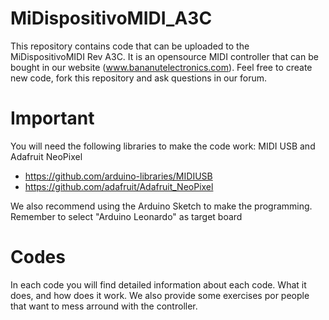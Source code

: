 # MiDispositivoMIDI_A3C
This repository contains code that can be uploaded to the MiDispositivoMIDI Rev A3C. It is an opensource MIDI controller that can be bought in our website (www.bananutelectronics.com). Feel free to create new code, fork this repository and ask questions in our forum.

# Important
You will need the following libraries to make the code work: MIDI USB and Adafruit NeoPixel
* https://github.com/arduino-libraries/MIDIUSB
* https://github.com/adafruit/Adafruit_NeoPixel

We also recommend using the Arduino Sketch to make the programming. Remember to select "Arduino Leonardo" as target board

# Codes
In each code you will find detailed information about each code. What it does, and how does it work. We also provide some exercises por people that want to mess arround with the controller.
